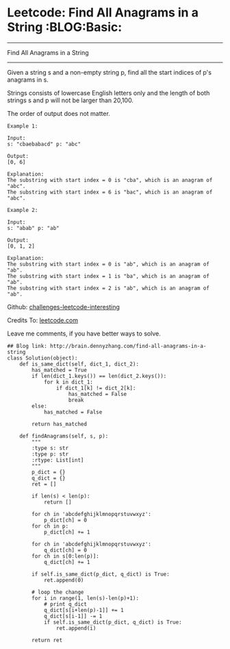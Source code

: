 # Leetcode: Find All Anagrams in a String     :BLOG:Basic:


---

Find All Anagrams in a String  

---

Given a string s and a non-empty string p, find all the start indices of p's anagrams in s.  

Strings consists of lowercase English letters only and the length of both strings s and p will not be larger than 20,100.  

The order of output does not matter.  

    Example 1:
    
    Input:
    s: "cbaebabacd" p: "abc"
    
    Output:
    [0, 6]
    
    Explanation:
    The substring with start index = 0 is "cba", which is an anagram of "abc".
    The substring with start index = 6 is "bac", which is an anagram of "abc".

    Example 2:
    
    Input:
    s: "abab" p: "ab"
    
    Output:
    [0, 1, 2]
    
    Explanation:
    The substring with start index = 0 is "ab", which is an anagram of "ab".
    The substring with start index = 1 is "ba", which is an anagram of "ab".
    The substring with start index = 2 is "ab", which is an anagram of "ab".

Github: [challenges-leetcode-interesting](https://github.com/DennyZhang/challenges-leetcode-interesting/tree/master/find-all-anagrams-in-a-string)  

Credits To: [leetcode.com](https://leetcode.com/problems/find-all-anagrams-in-a-string/description/)  

Leave me comments, if you have better ways to solve.  

    ## Blog link: http://brain.dennyzhang.com/find-all-anagrams-in-a-string
    class Solution(object):
        def is_same_dict(self, dict_1, dict_2):
            has_matched = True
            if len(dict_1.keys()) == len(dict_2.keys()):
                for k in dict_1:
                    if dict_1[k] != dict_2[k]:
                        has_matched = False
                        break
            else:
                has_matched = False
    
            return has_matched
    
        def findAnagrams(self, s, p):
            """
            :type s: str
            :type p: str
            :rtype: List[int]
            """
            p_dict = {}
            q_dict = {}
            ret = []
    
            if len(s) < len(p):
                return []
    
            for ch in 'abcdefghijklmnopqrstuvwxyz':
                p_dict[ch] = 0
            for ch in p:
                p_dict[ch] += 1
    
            for ch in 'abcdefghijklmnopqrstuvwxyz':
                q_dict[ch] = 0
            for ch in s[0:len(p)]:
                q_dict[ch] += 1
    
            if self.is_same_dict(p_dict, q_dict) is True:
                ret.append(0)
    
            # loop the change
            for i in range(1, len(s)-len(p)+1):
                # print q_dict
                q_dict[s[i+len(p)-1]] += 1
                q_dict[s[i-1]] -= 1
                if self.is_same_dict(p_dict, q_dict) is True:
                    ret.append(i)
    
            return ret